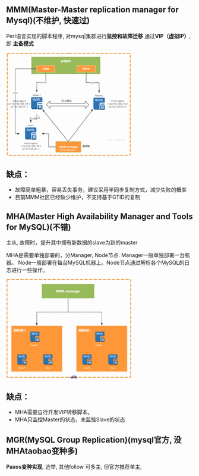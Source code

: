 ## MMM(Master-Master replication manager for Mysql)(不维护, 快速过)

Perl语言实现的脚本程序, 对mysq|集群进行**监控和故障迁移**
通过**VIP（虚拟IP）**, 即 **主备模式**



<img src="Screenshot 2024-11-22 at 03.55.47.png" alt="Screenshot 2024-11-22 at 03.55.47" style="zoom: 33%;" />



## 缺点：
- 故障简单粗暴，容易丢失事务，建议采用半同步复制方式，减少失败的概率
- 目前MMM社区已经缺少维护，不支持基于GTID的复制



## MHA(Master High Availability Manager and Tools for MySQL)(不错)

主从, 
故障时，提升其中拥有新数据的slave为新的master

MHA是需要单独部署的，分Manager, Node节点. 
Manager一般单独部署一台机器。
Node一般部署在每台MySQL机器上。Node节点通过解析各个MySQL的日志进行一些操作。

<img src="Screenshot 2024-11-22 at 04.03.14.png" alt="Screenshot 2024-11-22 at 04.03.14" style="zoom:33%;" />

## 缺点：
- MHA需要自行开发VIP转移脚本。
- MHA只监控Master的状态，未监控Slave的状态



## MGR(MySQL Group Replication)(mysql官方, 没MHAtaobao变种多)

**Paxos变种实现**, 选举, 其他follow
可多主, 但官方推荐单主,





